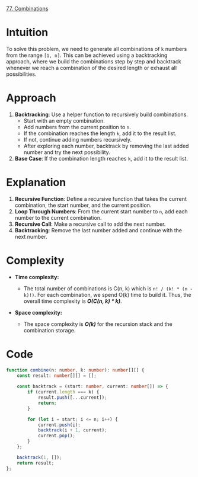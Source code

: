 [77. Combinations](https://leetcode.com/problems/combinations/)

# Intuition
To solve this problem, we need to generate all combinations of `k` numbers from the range `[1, n]`. This can be achieved using a backtracking approach, where we build the combinations step by step and backtrack whenever we reach a combination of the desired length or exhaust all possibilities.

# Approach
1. **Backtracking**: Use a helper function to recursively build combinations.
   - Start with an empty combination.
   - Add numbers from the current position to `n`.
   - If the combination reaches the length `k`, add it to the result list.
   - If not, continue adding numbers recursively.
   - After exploring each number, backtrack by removing the last added number and try the next possibility.
2. **Base Case**: If the combination length reaches `k`, add it to the result list.

# Explanation
1. **Recursive Function**: Define a recursive function that takes the current combination, the start number, and the current position.
2. **Loop Through Numbers**: From the current start number to `n`, add each number to the current combination.
3. **Recursive Call**: Make a recursive call to add the next number.
4. **Backtracking**: Remove the last number added and continue with the next number.

# Complexity
- **Time complexity:**
  - The total number of combinations is C(n, k) which is `n! / (k! * (n - k)!)`. For each combination, we spend O(k) time to build it. Thus, the overall time complexity is ***O(C(n, k) * k)***.

- **Space complexity:**
  - The space complexity is ***O(k)*** for the recursion stack and the combination storage.

# Code
```TypeScript
function combine(n: number, k: number): number[][] {
    const result: number[][] = [];
    
    const backtrack = (start: number, current: number[]) => {
        if (current.length === k) {
            result.push([...current]);
            return;
        }

        for (let i = start; i <= n; i++) {
            current.push(i);
            backtrack(i + 1, current);
            current.pop();
        }
    };

    backtrack(1, []);
    return result;
};

```